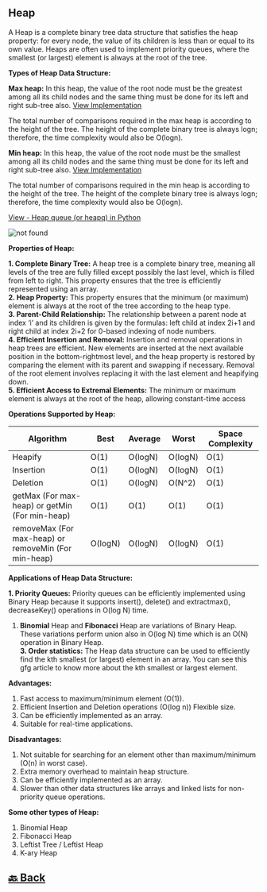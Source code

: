 <h2>Heap</h2>

A Heap is a complete binary tree data structure that satisfies the heap property: for every node, the value of its children is less than or equal to its own value. Heaps are often used to implement priority queues, where the smallest (or largest) element is always at the root of the tree.

**Types of Heap Data Structure:**

**Max heap:** In this heap, the value of the root node must be the greatest among all its child nodes and the same thing must be done for its left and right sub-tree also. <a href="https://github.com/sanjay9616/data-structure-and-alogrithms/blob/master/Heap/maxHeap.md">View Implementation</a>

The total number of comparisons required in the max heap is according to the height of the tree. The height of the complete binary tree is always logn; therefore, the time complexity would also be O(logn).

**Min heap:** In this heap, the value of the root node must be the smallest among all its child nodes and the same thing must be done for its left and right sub-tree also. <a href="https://github.com/sanjay9616/data-structure-and-alogrithms/blob/master/Heap/minHeap.md">View Implementation</a>

The total number of comparisons required in the min heap is according to the height of the tree. The height of the complete binary tree is always logn; therefore, the time complexity would also be O(logn).

<a href="https://github.com/sanjay9616/data-structure-and-alogrithms/blob/master/Heap/heapq.md">View - Heap queue (or heapq) in Python</a>

<img src="https://media.geeksforgeeks.org/wp-content/cdn-uploads/20221220165711/MinHeapAndMaxHeap1.png" alt="not found">

**Properties of Heap:**

**1. Complete Binary Tree:** A heap tree is a complete binary tree, meaning all levels of the tree are fully filled except possibly the last level, which is filled from left to right. This property ensures that the tree is efficiently represented using an array. </br>
**2. Heap Property:** This property ensures that the minimum (or maximum) element is always at the root of the tree according to the heap type. </br>
**3. Parent-Child Relationship:** The relationship between a parent node at index ‘i’ and its children is given by the formulas: left child at index 2i+1 and right child at index 2i+2 for 0-based indexing of node numbers. </br>
**4. Efficient Insertion and Removal:** Insertion and removal operations in heap trees are efficient. New elements are inserted at the next available position in the bottom-rightmost level, and the heap property is restored by comparing the element with its parent and swapping if necessary. Removal of the root element involves replacing it with the last element and heapifying down. </br>
**5. Efficient Access to Extremal Elements:** The minimum or maximum element is always at the root of the heap, allowing constant-time access </br>

**Operations Supported by Heap:**

| Algorithm                                            | Best    | Average | Worst   | Space Complexity |
| ---------------------------------------------------- | ------- | ------- | ------- | ---------------- |
| Heapify                                              | O(1)    | O(logN) | O(logN) | O(1)             |
| Insertion                                            | O(1)    | O(logN) | O(logN) | O(1)             |
| Deletion                                             | O(1)    | O(logN) | O(N^2)  | O(1)             |
| getMax (For max-heap) or getMin (For min-heap)       | O(1)    | O(1)    | O(1)    | O(1)             |
| removeMax (For max-heap) or removeMin (For min-heap) | O(logN) | O(logN) | O(logN) | O(1)             |

**Applications of Heap Data Structure:**

**1. Priority Queues:** Priority queues can be efficiently implemented using Binary Heap because it supports insert(), delete() and extractmax(), decreaseKey() operations in O(log N) time. </br>
1. **Binomial** Heap and **Fibonacci** Heap are variations of Binary Heap. These variations perform union also in O(log N) time which is an O(N) operation in Binary Heap. </br>
**3. Order statistics:** The Heap data structure can be used to efficiently find the kth smallest (or largest) element in an array. You can see this gfg article to know more about the kth smallest or largest element.</br>

**Advantages:**

1. Fast access to maximum/minimum element (O(1)). </br>
2. Efficient Insertion and Deletion operations (O(log n)) Flexible size. </br>
3. Can be efficiently implemented as an array. </br>
4. Suitable for real-time applications. </br>

**Disadvantages:**

1. Not suitable for searching for an element other than maximum/minimum (O(n) in worst case). </br>
2. Extra memory overhead to maintain heap structure. </br>
3. Can be efficiently implemented as an array. </br>
4. Slower than other data structures like arrays and linked lists for non-priority queue operations. </br>

**Some other types of Heap:**

1. Binomial Heap </br>
2. Fibonacci Heap </br>
3. Leftist Tree / Leftist Heap </br>
4. K-ary Heap </br>


<h2><a href="https://github.com/sanjay9616/data-structure-and-alogrithms/blob/master/README.md"> 🔙 Back</a></h2>